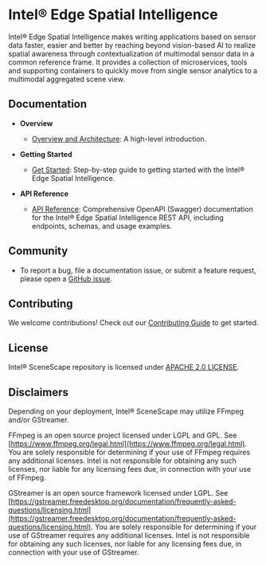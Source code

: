 # Intel® Edge Spatial Intelligence

Intel® Edge Spatial Intelligence makes writing applications based on sensor data faster, easier and better by reaching beyond vision-based AI to realize spatial awareness through contextualization of multimodal sensor data in a common reference frame. It provides a collection of microservices, tools and supporting containers to quickly move from single sensor analytics to a multimodal aggregated scene view.

## Documentation

- **Overview**
  - [Overview and Architecture](docs/user-guide/Overview.md): A high-level introduction.

- **Getting Started**
  - [Get Started](docs/user-guide/Getting-Started-Guide.md): Step-by-step guide to getting started with the Intel® Edge Spatial Intelligence.

- **API Reference**
  - [API Reference](docs/user-guide/api-reference.md): Comprehensive OpenAPI (Swagger) documentation for the Intel® Edge Spatial Intelligence REST API, including endpoints, schemas, and usage examples.

## Community

- To report a bug, file a documentation issue, or submit a feature request, please open a [GitHub issue](https://github.com/open-edge-platform/scenescape/issues).

## Contributing

We welcome contributions! Check out our [Contributing Guide](./CONTRIBUTING.md) to get started.

## License

Intel® SceneScape repository is licensed under [APACHE 2.0 LICENSE](./LICENSES/Apache-2.0.txt).

## Disclaimers

Depending on your deployment, Intel® SceneScape may utilize FFmpeg and/or GStreamer.

FFmpeg is an open source project licensed under LGPL and GPL. See [https://www.ffmpeg.org/legal.html](https://www.ffmpeg.org/legal.html). You are solely responsible for determining if your use of FFmpeg requires any additional licenses. Intel is not responsible for obtaining any such licenses, nor liable for any licensing fees due, in connection with your use of FFmpeg.

GStreamer is an open source framework licensed under LGPL. See [https://gstreamer.freedesktop.org/documentation/frequently-asked-questions/licensing.html](https://gstreamer.freedesktop.org/documentation/frequently-asked-questions/licensing.html). You are solely responsible for determining if your use of GStreamer requires any additional licenses. Intel is not responsible for obtaining any such licenses, nor liable for any licensing fees due, in connection with your use of GStreamer.
